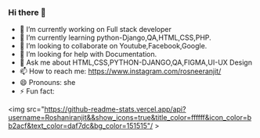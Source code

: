 ### Hi there 👋


- 🔭 I’m currently working on Full stack developer
- 🌱 I’m currently learning python-Django,QA,HTML,CSS,PHP.
- 👯 I’m looking to collaborate on Youtube,Facebook,Google.
- 🤔 I’m looking for help with Documentation.
- 💬 Ask me about HTML,CSS,PYTHON-DJANGO,QA,FIGMA,UI-UX Design
- 📫 How to reach me: https://www.instagram.com/rosneeranjit/
- 😄 Pronouns: she
- ⚡ Fun fact: 




<img src="https://github-readme-stats.vercel.app/api?username=Roshaniranjit&&show_icons=true&title_color=ffffff&icon_color=bb2acf&text_color=daf7dc&bg_color=151515"/ >

